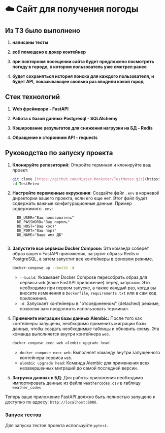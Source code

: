 # ☁️ Сайт для получения погоды
## Из ТЗ было выполнено

  1. **написаны тесты**
  
  2. **всё  помещено в докер контейнер**
  
  3. **при повторном посещении сайта будет предложено посмотреть погоду в городе, в котором пользователь уже смотрел ранее**
  
  4. **будет сохраняться история поиска для каждого пользователя, и будет API, показывающее сколько раз вводили какой город**
  
## Стек технологий 

1. **Web фреймворк - FastAPI**

2. **Работа с базой данных Postgresql - SQLAlchemy**

3. **Кэширование результатов для снижения нагрузки на БД - Redis**

4. **Обращение к сторонним API - requests**

## Руководство по запуску проекта

1.  **Клонируйте репозиторий:**
    Откройте терминал и клонируйте ваш проект:
    ```bash
    git clone [https://github.com/Mister-Monkster/TestMeteo.git](https://github.com/Mister-Monkster/TestMeteo.git)
    cd TestMeteo
    ```

2.  **Настройте переменные окружения:**
    Создайте файл `.env` в корневой директории вашего проекта, если его еще нет. Этот файл будет содержать важные конфигурационные данные.
    Пример содержимого `.env`:
    ```env
      DB_USER="Ваш пользователь"
      DB_PASSWORD="Ваш пароль"
      DB_HOST="Ваш хост"
      DB_PORT="Ваш порт"
      DB_NAME="Ваше имя ДБ"


    ```
   

3.  **Запустите все сервисы Docker Compose:**
    Эта команда соберет образ вашего FastAPI приложения, загрузит образы Redis и PostgreSQL, а затем запустит все контейнеры в фоновом режиме.
    ```bash
    docker-compose up --build -d
    ```
    * `--build`: Указывает Docker Compose пересобрать образ для сервиса `web` (ваше FastAPI приложение) перед запуском. Это необходимо при первом запуске, а также каждый раз, когда вы вносите изменения в `Dockerfile`, `requirements.txt` или в сам код приложения.
    * `-d`: Запускает контейнеры в "отсоединенном" (detached) режиме, позволяя вам продолжать использовать терминал.

4.  **Примените миграции базы данных Alembic:**
    После того как контейнеры запущены, необходимо применить миграции базы данных, чтобы создать необходимые таблицы и обновить схему. Эта команда выполняется внутри контейнера `web`.
    ```bash
    docker-compose exec web alembic upgrade head
    ```
    * `docker-compose exec web`: Выполняет команду внутри запущенного контейнера сервиса `web`.
    * `alembic upgrade head`: Команда Alembic для применения всех незавершенных миграций до самой последней версии.
5. **Загрузка данных в БД**: Для работы приложения необходимо импортировать данные из файла `weathercodes.csv` в таблицу `weather_codes`

Теперь ваше приложение FastAPI должно быть полностью запущено и доступно по адресу: `http://localhost:8000`.

### Запуск тестов

Для запуска тестов проекта используйте `pytest`.

